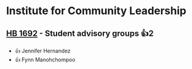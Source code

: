 # Institute for Community Leadership

## [HB 1692](/bill/2023-24/hb/1692/) - Student advisory groups 👍2  
* 👍 Jennifer Hernandez
* 👍 Fynn Manohchompoo
